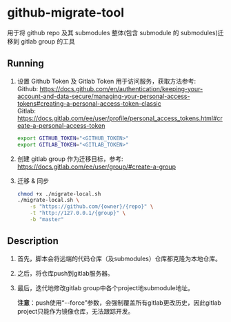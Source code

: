 # github-migrate-tool

用于将 github repo 及其 submodules 整体(包含 submodule 的 submodules)迁移到 gitlab group 的工具

## Running

1. 设置 Github Token 及 Gitlab Token 用于访问服务，获取方法参考:  
    Github: https://docs.github.com/en/authentication/keeping-your-account-and-data-secure/managing-your-personal-access-tokens#creating-a-personal-access-token-classic  
    Gitlab: https://docs.gitlab.com/ee/user/profile/personal_access_tokens.html#create-a-personal-access-token

    ```bash
    export GITHUB_TOKEN="<GITHUB_TOKEN>"
    export GITLAB_TOKEN="<GITLAB_TOKEN>"
    ```

2. 创建 gitlab group 作为迁移目标，参考: https://docs.gitlab.com/ee/user/group/#create-a-group

3. 迁移 & 同步

    ```bash
    chmod +x ./migrate-local.sh
    ./migrate-local.sh \
        -s "https://github.com/{owner}/{repo}" \
        -t "http://127.0.0.1/{group}" \
        -b "master"
    ```

## Description

1. 首先，脚本会将远端的代码仓库（及submodules）仓库都克隆为本地仓库。
2. 之后，将仓库push到gitlab服务器。
3. 最后，迭代地修改gitlab group中各个project地submodule地址。

    **注意**：push使用“--force”参数，会强制覆盖所有gitlab更改历史，因此gitlab project只能作为镜像仓库，无法跟踪开发。
